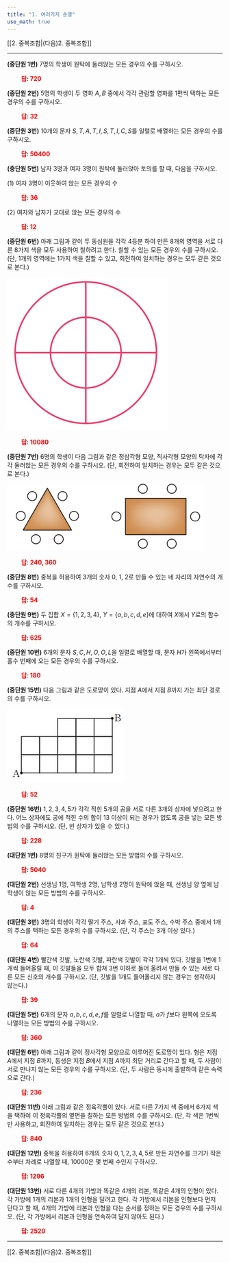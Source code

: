 ```yaml
---
title: "1. 여러가지 순열"
use_math: true
---
```


[[2. 중복조합|(다음)2. 중복조합]]

***

**(중단원 1번)** 7명의 학생이 원탁에 둘러앉는 모든 경우의 수를 구하시오.

**<span style="color: red;">$\qquad$답: $720$</span>**

**(중단원 2번)** 5명의 학생이 두 영화 $A, B$ 중에서 각각 관람할 영화를 1편씩 택하는 모든 경우의 수를 구하시오.

**<span style="color: red;">$\qquad$답: $32$</span>**

**(중단원 3번)** 10개의 문자 $S, T, A, T, I, S, T, I, C, S$를 일렬로 배열하는 모든 경우의 수를 구하시오.

**<span style="color: red;">$\qquad$답: $50400$</span>**

**(중단원 5번)** 남자 3명과 여자 3명이 원탁에 둘러앉아 토의를 할 때, 다음을 구하시오.

(1) 여자 3명이 이웃하여 앉는 모든 경우의 수

**<span style="color: red;">$\qquad$답: $36$</span>**

(2) 여자와 남자가 교대로 앉는 모든 경우의 수

**<span style="color: red;">$\qquad$답: $12$</span>**

**(중단원 6번)** 아래 그림과 같이 두 동심원을 각각 4등분 하여 만든 8개의 영역을 서로 다른 8가지 색을 모두 사용하여 칠하려고 한다. 칠할 수 있는 모든 경우의 수를 구하시오. (단, 1개의 영역에는 1가지 색을 칠할 수 있고, 회전하여 일치하는 경우는 모두 같은 것으로 본다.) 

<img src="/assets/Pasted image 20240225230407.png"/>

**<span style="color: red;">$\qquad$답: $10080$</span>**

**(중단원 7번)** 6명의 학생이 다음 그림과 같은 정삼각형 모양, 직사각형 모양의 탁자에 각각 둘러앉는 모든 경우의 수를 구하시오. (단, 회전하여 일치하는 경우는 모두 같은 것으로 본다.)

<img src="/assets/Pasted image 20240225230520.png"/>

**<span style="color: red;">$\qquad$답: $240, 360$</span>**

**(중단원 8번)** 중복을 허용하여 3개의 숫자 0, 1, 2로 만들 수 있는 네 자리의 자연수의 개수를 구하시오.

**<span style="color: red;">$\qquad$답: $54$</span>**

**(중단원 9번)** 두 집합 $X=\lbrace 1, 2, 3, 4\rbrace$, $Y=\lbrace a, b, c, d, e\rbrace$에 대하여 $X$에서 $Y$로의 함수의 개수를 구하시오.

**<span style="color: red;">$\qquad$답: $625$</span>**

**(중단원 10번)** 6개의 문자 $S, C, H, O, O, L$을 일렬로 배열할 때, 문자 $H$가 왼쪽에서부터 홀수 번째에 오는 모든 경우의 수를 구하시오.

**<span style="color: red;">$\qquad$답: $180$</span>**

**(중단원 15번)** 다음 그림과 같은 도로망이 있다. 지점 $A$에서 지점 $B$까지 가는 최단 경로의 수를 구하시오.

<img src="/assets/Pasted image 20240225231446.png"/>

**<span style="color: red;">$\qquad$답: $52$</span>**

**(중단원 16번)** $1, 2, 3, 4, 5$가 각각 적힌 5개의 공을 서로 다른 3개의 상자에 넣으려고 한다. 어느 상자에도 공에 적힌 수의 합이 13 이상이 되는 경우가 없도록 공을 넣는 모든 방법의 수를 구하시오. (단, 빈 상자가 있을 수 있다.)

**<span style="color: red;">$\qquad$답: $228$</span>**

**(대단원 1번)** 8명의 친구가 원탁에 둘러앉는 모든 방법의 수를 구하시오.

**<span style="color: red;">$\qquad$답: $5040$</span>**

**(대단원 2번)** 선생님 1명, 여학생 2명, 남학생 2명이 원탁에 앉을 때, 선생님 양 옆에 남학생이 앉는 모든 방법의 수를 구하시오.

**<span style="color: red;">$\qquad$답: $4$</span>**

**(대단원 3번)** 3명의 학생이 각각 딸기 주스, 사과 주스, 포도 주스, 수박 주스 중에서 1개의 주스를 택하는 모든 경우의 수를 구하시오. (단, 각 주스는 3개 이상 있다.)

**<span style="color: red;">$\qquad$답: $64$</span>**

**(대단원 4번)** 빨간색 깃발, 노란색 깃발, 파란색 깃발이 각각 1개씩 있다. 깃발을 1번에 1개씩 들어올릴 때, 이 깃발들을 모두 합쳐 3번 이하로 들어 올려서 만들 수 있는 서로 다른 모든 신호의 개수를 구하시오. (단, 깃발을 1개도 들어올리지 않는 경우는 생각하지 않는다.)

**<span style="color: red;">$\qquad$답: $39$</span>**

**(대단원 5번)** 6개의 문자 $a, b, c, d, e, f$를 일렬로 나열할 때, $a$가 $f$보다 왼쪽에 오도록 나열하는 모든 방법의 수를 구하시오.

**<span style="color: red;">$\qquad$답: $360$</span>**

**(대단원 6번)** 아래 그림과 같이 정사각형 모양으로 이루어진 도로망이 있다. 형은 지점 $A$에서 지점 $B$까지, 동생은 지점 $B$에서 지점 $A$까지 최단 거리로 간다고 할 때, 두 사람이 서로 만나지 않는 모든 경우의 수를 구하시오. (단, 두 사람은 동시에 출발하여 같은 속력으로 간다.) 

**<span style="color: red;">$\qquad$답: $236$</span>**

**(대단원 11번)** 아래 그림과 같은 정육각뿔이 있다. 서로 다른 7가지 색 중에서 6가지 색을 택하여 이 정육각뿔의 옆면을 칠하는 모든 방법의 수를 구하시오. (단, 각 색은 1번씩만 사용하고, 회전하여 일치하는 경우는 모두 같은 것으로 본다.) 

**<span style="color: red;">$\qquad$답: $840$</span>**

**(대단원 12번)** 중복을 허용하여 6개의 숫자 $0, 1, 2, 3, 4, 5$로 만든 자연수를 크기가 작은 수부터 차례로 나열할 때, 10000은 몇 번째 수인지 구하시오.

**<span style="color: red;">$\qquad$답: $1296$</span>**

**(대단원 13번)** 서로 다른 4개의 가방과 똑같은 4개의 리본, 똑같은 4개의 인형이 있다. 각 가방에 1개의 리본과 1개의 인형을 달려고 한다. 각 가방에서 리본을 인형보다 먼저 단다고 할 때, 4개의 가방에 리본과 인형을 다는 순서를 정하는 모든 경우의 수를 구하시오. (단, 각 가방에서 리본과 인형을 연속하여 달지 않아도 된다.)

**<span style="color: red;">$\qquad$답: $2520$</span>**




***

[[2. 중복조합|(다음)2. 중복조합]]
